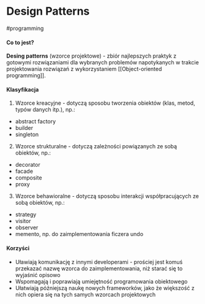 # Design Patterns
#programming 

#### Co to jest?

**Desing patterns** (wzorce projektowe) - zbiór najlepszych praktyk z gotowymi rozwiązaniami dla wybranych problemów napotykanych w trakcie projektowania rozwiązań z wykorzystaniem [[Object-oriented programming]].

#### Klasyfikacja
1. Wzorce kreacyjne - dotyczą sposobu tworzenia obiektów (klas, metod, typów danych itp.), np.:
- abstract factory
- builder
- singleton
2. Wzorce strukturalne - dotyczą zależności powiązanych ze sobą obiektów, np.:
- decorator
- facade
- composite
- proxy
3. Wzorce behawioralne - dotyczą sposobu interakcji współpracujących ze sobą obiektów, np.:
- strategy
- visitor
- observer
- memento, np. do zaimplementowania ficzera undo

#### Korzyści
- Uławiają komunikację z innymi developerami - prościej jest komuś przekazać nazwę wzorca do zaimplementowania, niż starać się to wyjaśnić opisowo
- Wspomagają i poprawiają umiejętność programowania obiektowego
- Ułatwiają późniejszą naukę nowych frameworków, jako że większość z nich opiera się na tych samych wzorcach projektowych